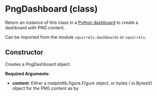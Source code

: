 # PngDashboard (class)

Return an instance of this class in a [Python dashboard] to create a dashboard with PNG content.

Can be imported from the module `squirrels.dashboards` or `squirrels`.

## Constructor

Creates a PngDashboard object.

**Required Arguments:**

- **content**: Either a matplotlib.figure.Figure object, or bytes / io.BytesIO object for the PNG content as by


[Python dashboard]: ../../../docs/concepts/dashboards
